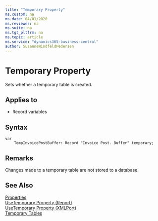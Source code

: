 ```yaml
---
title: "Temporary Property"
ms.custom: na
ms.date: 04/01/2020
ms.reviewer: na
ms.suite: na
ms.tgt_pltfrm: na
ms.topic: article
ms.service: "dynamics365-business-central"
author: SusanneWindfeldPedersen
---
```


 

# Temporary Property
Sets whether a temporary table is created.  
  
## Applies to  
- Record variables  
  
## Syntax

```
var
    TempInvoicePostBuffer: Record "Invoice Post. Buffer" temporary;
```

## Remarks  
Changes made to a temporary table are not stored to a database.  
  
## See Also  
[Properties](devenv-properties.md)   
[UseTemporary Property (Report)](devenv-usetemporary-report-property.md)   
[UseTemporary Property (XMLPort)](devenv-usetemporary-xmlport-property.md)    
[Temporary Tables](../devenv-temporary-tables.md)  